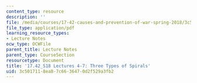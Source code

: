 ```yaml
---
content_type: resource
description: ''
file: /media/courses/17-42-causes-and-prevention-of-war-spring-2018/3c5017118ea87c6636470d2f529a3fb2_MIT17_42S18_lec4-7_ThreeSpirals.pdf
file_type: application/pdf
learning_resource_types:
- Lecture Notes
ocw_type: OCWFile
parent_title: Lecture Notes
parent_type: CourseSection
resourcetype: Document
title: '17.42_S18 Lectures 4-7: Three Types of Spirals'
uid: 3c501711-8ea8-7c66-3647-0d2f529a3fb2
---
```


